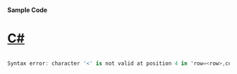 #### Sample Code
# [C#](#tab/Csharp)

```C#

Syntax error: character '<' is not valid at position 4 in 'row=<row>,column=<column>'.

```